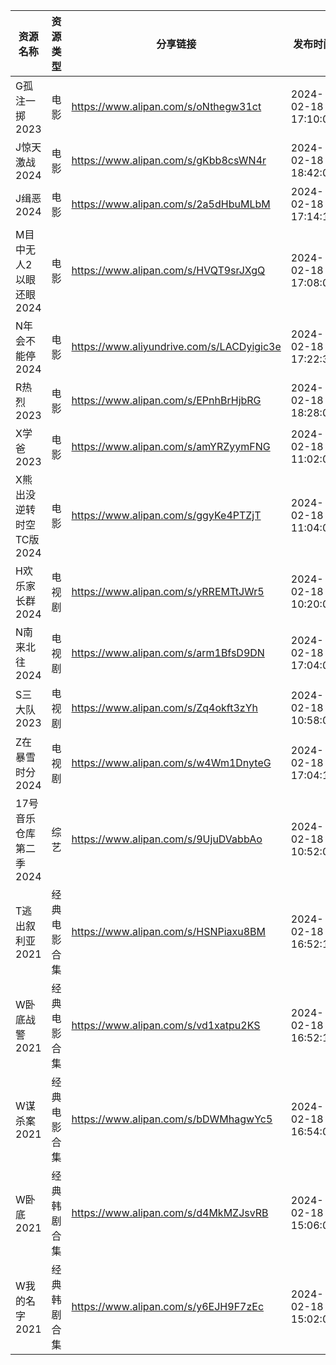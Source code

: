 | 资源名称            | 资源类型   | 分享链接                                      | 发布时间                |
| --------------- | ------ | ----------------------------------------- | ------------------- |
| G孤注一掷2023       | 电影     | https://www.alipan.com/s/oNthegw31ct      | 2024-02-18 17:10:07 |
| J惊天激战2024       | 电影     | https://www.alipan.com/s/gKbb8csWN4r      | 2024-02-18 18:42:06 |
| J缉恶2024         | 电影     | https://www.alipan.com/s/2a5dHbuMLbM      | 2024-02-18 17:14:14 |
| M目中无人2以眼还眼2024  | 电影     | https://www.alipan.com/s/HVQT9srJXgQ      | 2024-02-18 17:08:08 |
| N年会不能停2024      | 电影     | https://www.aliyundrive.com/s/LACDyigic3e | 2024-02-18 17:22:35 |
| R热烈2023         | 电影     | https://www.alipan.com/s/EPnhBrHjbRG      | 2024-02-18 18:28:06 |
| X学爸2023         | 电影     | https://www.alipan.com/s/amYRZyymFNG      | 2024-02-18 11:02:07 |
| X熊出没逆转时空TC版2024 | 电影     | https://www.alipan.com/s/ggyKe4PTZjT      | 2024-02-18 11:04:07 |
| H欢乐家长群2024      | 电视剧    | https://www.alipan.com/s/yRREMTtJWr5      | 2024-02-18 10:20:05 |
| N南来北往2024       | 电视剧    | https://www.alipan.com/s/arm1BfsD9DN      | 2024-02-18 17:04:06 |
| S三大队2023        | 电视剧    | https://www.alipan.com/s/Zq4okft3zYh      | 2024-02-18 10:58:06 |
| Z在暴雪时分2024      | 电视剧    | https://www.alipan.com/s/w4Wm1DnyteG      | 2024-02-18 17:04:13 |
| 17号音乐仓库第二季2024  | 综艺     | https://www.alipan.com/s/9UjuDVabbAo      | 2024-02-18 10:52:05 |
| T逃出叙利亚2021      | 经典电影合集 | https://www.alipan.com/s/HSNPiaxu8BM      | 2024-02-18 16:52:12 |
| W卧底战警2021       | 经典电影合集 | https://www.alipan.com/s/vd1xatpu2KS      | 2024-02-18 16:52:18 |
| W谋杀案2021        | 经典电影合集 | https://www.alipan.com/s/bDWMhagwYc5      | 2024-02-18 16:54:06 |
| W卧底2021         | 经典韩剧合集 | https://www.alipan.com/s/d4MkMZJsvRB      | 2024-02-18 15:06:05 |
| W我的名字2021       | 经典韩剧合集 | https://www.alipan.com/s/y6EJH9F7zEc      | 2024-02-18 15:02:06 |
